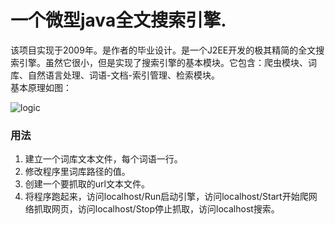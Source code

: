 


# 一个微型java全文搜索引擎. 
该项目实现于2009年。是作者的毕业设计。是一个J2EE开发的极其精简的全文搜索引擎。虽然它很小，但是实现了搜索引擎的基本模块。它包含：爬虫模块、词库、自然语言处理、词语-文档-索引管理、检索模块。  
基本原理如图：

![logic](http://jsper.org/microSearchEngine/logic.png)


### 用法
1. 建立一个词库文本文件，每个词语一行。
2. 修改程序里词库路径的值。
3. 创建一个要抓取的url文本文件。
3. 将程序跑起来，访问localhost/Run启动引擎，访问localhost/Start开始爬网络抓取网页，访问localhost/Stop停止抓取，访问localhost搜索。



